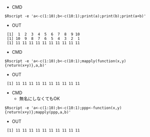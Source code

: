 - CMD

```
$Rscript -e 'a<-c(1:10);b<-c(10:1);print(a);print(b);print(a+b)'
```

- OUT

```
 [1]  1  2  3  4  5  6  7  8  9 10
 [1] 10  9  8  7  6  5  4  3  2  1
 [1] 11 11 11 11 11 11 11 11 11 11
```


- CMD

```
$Rscript -e 'a<-c(1:10);b<-c(10:1);mapply(function(x,y){return(x+y)},a,b)'
```

- OUT

```
 [1] 11 11 11 11 11 11 11 11 11 11
```


- CMD
  - 無名にしなくてもOK

```
$Rscript -e 'a<-c(1:10);b<-c(10:1);ppp<-function(x,y){return(x+y)};mapply(ppp,a,b)'
```


- OUT

```
 [1] 11 11 11 11 11 11 11 11 11 11
```
